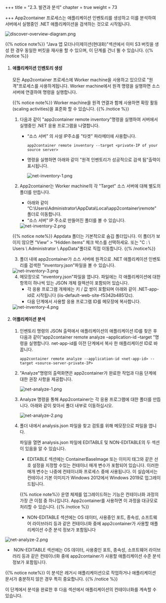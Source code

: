 +++
title = "2.3. 발견과 분석"
chapter = true
weight = 73

+++
App2container 프로세스는 애플리케이션 인벤토리를 생성하고 이를 분석하여 서버에서 실행중인 .NET 애플리케이션을 검색하는 것으로 시작됩니다.

<img src="/images/d/discover-overview-diagram.png" alt="discover-overview-diagram.png" style="zoom:100%;" />

{{% notice note%}}
"Java 앱 모더나이제이션(현대화)"섹션에서 이미 S3 버킷을 생성 한 경우 동일한 버킷을 재사용 할 수 있으며, 이 단계를 건너 뛸 수 있습니다.
{{% /notice %}}

1. #### 애플리케이션 인벤토리 생성

   모든 App2container 프로세스에 Worker machine을 사용하고 있으므로 "원격"프로세스를 사용하게됩니다. Worker machine에서 원격 명령을 실행하면 소스 서버에 연결하여 명령을 실행합니다.

   {{% notice note%}}
   Worker machine을 원격 연결과 함께 사용하면 확장 활동(scaling activities)을 표준화 할 수 있습니다.
   {{% /notice %}}

   

   1. 다음과 같이 "app2container remote inventory"명령을 실행하여 서버에서 실행중인 .NET 응용 프로그램을 나열합니다.

      - “소스 서버” 의 사설 IP주소를 "타겟" 파라메터에 사용합니다. 

        ```
        app2container remote inventory --target <private-IP of your source server>
        ```

      - 명령을 실행하면 아래와 같이 "원격 인벤토리가 성공적으로 검색 됨"출력이 표시됩니다.

        <img src="/images/d/net-inventory-1.png" alt="net-inventory-1.png" style="zoom:100%;" />

   2. App2container는 Worker machine의 각 "Target" 소스 서버에 대해 별도의 폴더를 만듭니다.

      - 아래와 같이 “C:\Users\Administrator\AppData\Local\app2container\remote"  폴더로 이동합니다.
      - “소스 서버” IP 주소로 만들어진 폴더를 볼 수 있습니다.

      <img src="/images/d/net-inventory-2.png" alt="net-inventory-2.png" style="zoom:100%;" />

   

   {{% notice note%}}
   Appdata 폴더는 기본적으로 숨김 폴더입니다. 이 폴더가 보이지 않으면 “View” > “Hidden items” 체크 박스를 선택하세요. 또는 "C : \ Users \ Administrator \ AppData"폴더로 직접 이동합니다.
   {{% /notice%}}

   

   3. 폴더 내에 app2container가 소스 서버에 원격으로 .NET 애플리케이션 인벤토리를 검색한 "inventory.json"파일을 볼 수 있습니다.

   <img src="/images/d/net-inventory-3.png" alt="net-inventory-3.png" style="zoom:100%;" />

   4. 메모장으로 "inventory.json"파일을 엽니다. 파일에는 각 애플리케이션에 대한 항목이 하나씩 있는 JSON 개체 컬렉션이 포함되어 있습니다.
      - 각 응용 프로그램 개체에는 키 / 값 쌍이 포함되며 아래와 같이 .NET-app-id로 시작됩니다 (iis-default-web-site-f5342b48512c).
      - 다음 단계에서 사용할 응용 프로그램 ID를 메모장에 복사합니다.

   <img src="/images/d/net-inventory-4.png" alt="net-inventory-4.png" style="zoom:100%;" />

2. #### 어플리케이션 분석

   1. 인벤토리 명령의 JSON 출력에서 애플리케이션의 애플리케이션 ID를 찾은 후 다음과 같이“app2container remote analyze –application-id <net-app-id> –target <source-server-private-IP>”명령을 실행합니다. net-app-id를 이전 단계에서 복사 한 애플리케이션 ID로 바꿉니다.

      ```
      app2container remote analyze --application-id <net-app-id> --target <source-server-private-IP>
      ```

      

   2. "Analyze"명령의 출력화면은 app2container가 완료한 작업과 다음 단계에 대한 권장 사항을 제공합니다.

      <img src="/images/d/net-analyze-1.png" alt="net-analyze-1.png" style="zoom:100%;" />

   3. Analyze 명령을 통해 App2container는 각 응용 프로그램에 대한 폴더를 만듭니다. 아래와 같이 찾아서 폴더 내부로 이동하십시오.

      <img src="/images/d/net-analyze-2.png" alt="net-analyze-2.png" style="zoom:100%;" />

   4. 폴더 내에서 analysis.json 파일을 찾고 검토를 위해 메모장으로 파일을 엽니다.

      파일을 열면 analysis.json 파일에 EDITABLE 및 NON-EDITABLE의 두 섹션이 있음을 알 수 있습니다.

      - EDITABLE 섹션에는 ContainerBaseImage 또는 이미지 태그와 같은 선호 설정을 지정할 수있는 컨테이너 매개 변수가 포함되어 있습니다. 이러한 매개 변수는 나중에 컨테이너화 프로세스 중에 사용됩니다. 이 실습에서는 컨테이너 기본 이미지가 Windows 2012에서 Windows 2019로 업그레이드됩니다.

      {{% notice note%}}
운영 체제를 업그레이드하는 기능은 컨테이너화 과정의 가장 큰 이점 중 하나입니다. App2container를 사용하면 이 과정을 대규모로 처리할 수 있습니다.
{{% /notice %}}

      - NON-EDITABLE 섹션에는 OS 데이터, 사용중인 포트, 종속성, 소프트웨어 라이브러리 등과 같은 컨테이너화 중에 app2container가 사용할 애플리케이션 수준 분석 정보가 포함됩니다





<img src="/images/d/net-analyze-2.png" alt="net-analyze-2.png" style="zoom:100%;" />

- ​					NON-EDITABLE 섹션에는 OS 데이터, 사용중인 포트, 종속성, 소프트웨어 라이브러리 등과 같은 컨테이너화 중에 app2container가 사용할 애플리케이션 수준 분석 정보가 포함됩니다.

{{% notice note%}}
이 분석은 레거시 애플리케이션으로 작업하거나 애플리케이션 문서가 충분하지 않은 경우 특히 중요합니다.
{{% /notice %}}

이 단계에서 분석을 완료한 후 다음 섹션에서 애플리케이션의 컨테이너화를 계속할 수 있습니다.
